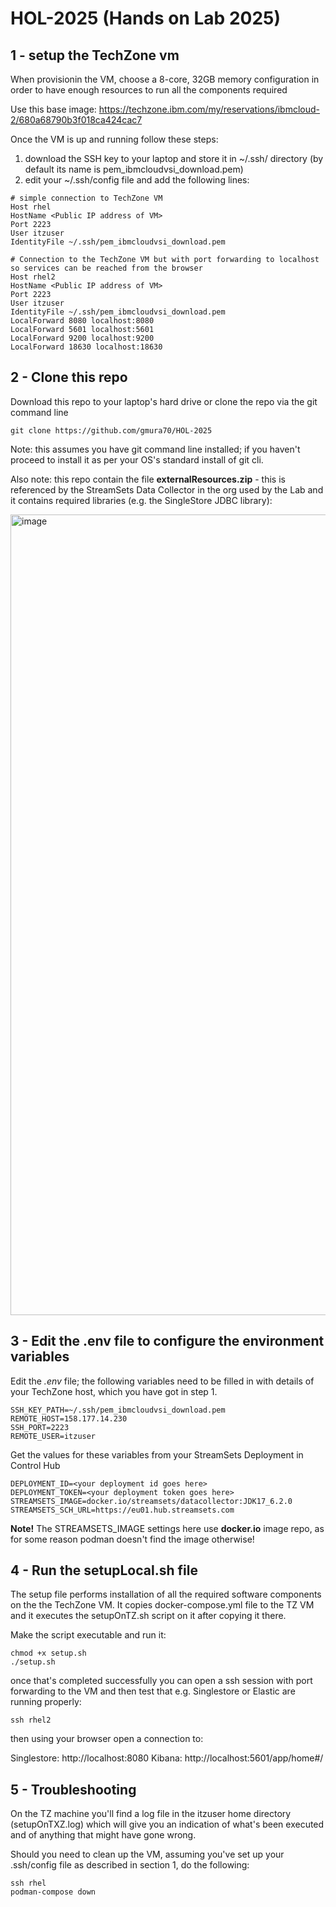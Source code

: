 # HOL-2025 (Hands on Lab 2025)

## 1 - setup the TechZone vm
When provisionin the VM, choose a 8-core, 32GB memory configuration in order to have enough resources to run all the components required

Use this base image: https://techzone.ibm.com/my/reservations/ibmcloud-2/680a68790b3f018ca424cac7

Once the VM is up and running follow these steps:

1. download the SSH key to your laptop and store it in ~/.ssh/ directory (by default its name is pem_ibmcloudvsi_download.pem)
2. edit your ~/.ssh/config file and add the following lines:
```
# simple connection to TechZone VM
Host rhel
HostName <Public IP address of VM>
Port 2223
User itzuser
IdentityFile ~/.ssh/pem_ibmcloudvsi_download.pem

# Connection to the TechZone VM but with port forwarding to localhost so services can be reached from the browser
Host rhel2
HostName <Public IP address of VM>
Port 2223
User itzuser
IdentityFile ~/.ssh/pem_ibmcloudvsi_download.pem
LocalForward 8080 localhost:8080
LocalForward 5601 localhost:5601
LocalForward 9200 localhost:9200
LocalForward 18630 localhost:18630
```
## 2 - Clone this repo

Download this repo to your laptop's hard drive or clone the repo via the git command line 

```
git clone https://github.com/gmura70/HOL-2025
```
Note: this assumes you have git command line installed; if you haven't proceed to install it as per your OS's standard install of git cli.

Also note: this repo contain the file **externalResources.zip** - this is referenced by the StreamSets Data Collector in the org used by the Lab and it contains required libraries (e.g. the SingleStore JDBC library):

<img width="1281" alt="image" src="https://github.com/user-attachments/assets/f802a2c8-e4ba-417a-8be6-c850f7d887a0" />

## 3 - Edit the .env file to configure the environment variables

Edit the *.env* file; the following variables need to be filled in with details of your TechZone host, which you have got in step 1.

```
SSH_KEY_PATH=~/.ssh/pem_ibmcloudvsi_download.pem
REMOTE_HOST=158.177.14.230
SSH_PORT=2223
REMOTE_USER=itzuser
```

Get the values for these variables from your StreamSets Deployment in Control Hub

```
DEPLOYMENT_ID=<your deployment id goes here>
DEPLOYMENT_TOKEN=<your deployment token goes here>
STREAMSETS_IMAGE=docker.io/streamsets/datacollector:JDK17_6.2.0
STREAMSETS_SCH_URL=https://eu01.hub.streamsets.com
```
**Note!** The STREAMSETS_IMAGE settings here use **docker.io** image repo, as for some reason podman doesn't find the image otherwise!

## 4 - Run the setupLocal.sh file

The setup file performs installation of all the required software components on the the TechZone VM. It copies docker-compose.yml file to the TZ VM and it executes the setupOnTZ.sh script on it after copying it there.

Make the script executable and run it:
```
chmod +x setup.sh
./setup.sh
```

once that's completed successfully you can open a ssh session with port forwarding to the VM and then test that e.g. Singlestore or Elastic are running properly:

```
ssh rhel2
```

then using your browser open a connection to:

Singlestore: http://localhost:8080
Kibana: http://localhost:5601/app/home#/

## 5 - Troubleshooting

On the TZ machine you'll find a log file in the itzuser home directory (setupOnTXZ.log) which will give you an indication of what's been executed and of anything that might have gone wrong.


Should you need to clean up the VM, assuming you've set up your .ssh/config file as described in section 1, do the following:

```
ssh rhel
podman-compose down
```


